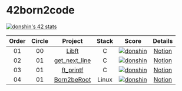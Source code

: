 # 42born2code

[![donshin's 42 stats](https://badge42.herokuapp.com/api/stats/donshin)](https://github.com/JaeSeoKim/badge42)

 |Order|Circle|Project|Stack|Score|Details|
 |:---:|:---:|:---:|:---:|:---:|:---:|
 |01|00|<a href="https://github.com/ToySin/42born2code/tree/main/libft">Libft</a>|C|[![donshin](https://badge42.herokuapp.com/api/project/donshin/Libft)](https://github.com/JaeSeoKim/badge42)|<a href="https://south-quokka-5fd.notion.site/LIBFT-27e1fc2a88c545eba8167350a80d790b" target="_blank">Notion</a>|
 |02|01|<a href="https://github.com/ToySin/42born2code/tree/main/get_next_line">get_next_line</a>|C|[![donshin](https://badge42.herokuapp.com/api/project/donshin/get_next_line)](https://github.com/JaeSeoKim/badge42)|<a href="https://south-quokka-5fd.notion.site/GET_NEXT_LINE-b44d71e622a446b89009a78942e7ff26" target="_blank">Notion</a>|
 |03|01|<a href="https://github.com/ToySin/42born2code/tree/master/ft_printf">ft_printf</a>|C|[![donshin](https://badge42.herokuapp.com/api/project/donshin/ft_printf)](https://github.com/JaeSeoKim/badge42)|<a href="https://south-quokka-5fd.notion.site/ft_printf-c1363c6895894bdf901f6d8a9b534d9a" target="_blank">Notion</a>|
 |04|01|<a href="https://github.com/ToySin/42born2code/tree/master/Born2beRoot">Born2beRoot</a>|Linux|[![donshin](https://badge42.herokuapp.com/api/project/donshin/Born2beroot)](https://github.com/JaeSeoKim/badge42)|<a href="https://south-quokka-5fd.notion.site/Born2beRoot-6984fd19aa3d4757b6eedba142400cbc" target="_blank">Notion</a>|
